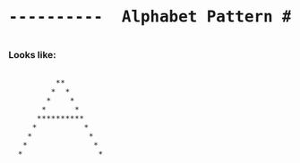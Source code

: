 

<pre><h1 align="center">----------  Alphabet Pattern #A  ----------</h1></pre>


### Looks like:

<pre>

          **
         *  *
        *    *
       *      *
      **********
     *          *
    *            *
   *              *
  *                *              

</pre>
